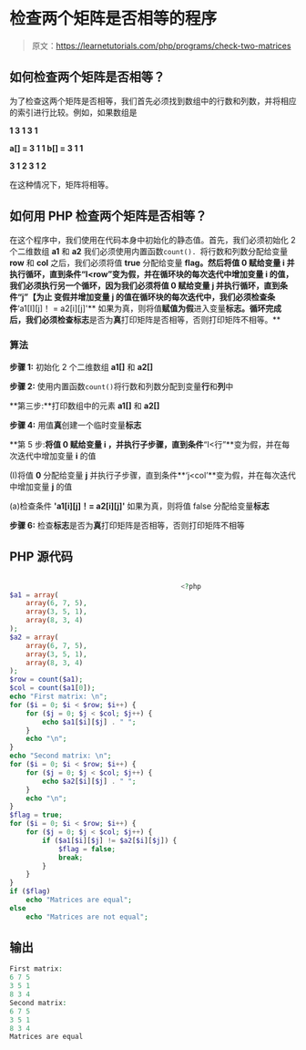 # 检查两个矩阵是否相等的程序

> 原文：<https://learnetutorials.com/php/programs/check-two-matrices>

## 如何检查两个矩阵是否相等？

为了检查这两个矩阵是否相等，我们首先必须找到数组中的行数和列数，并将相应的索引进行比较。例如，如果数组是

**1 3 1 3 1**

**a[] = 3 1 1 b[] = 3 1 1**

**3 1 2 3 1 2**

在这种情况下，矩阵将相等。

## 如何用 PHP 检查两个矩阵是否相等？

在这个程序中，我们使用在代码本身中初始化的静态值。首先，我们必须初始化 2 个二维数组 **a1** 和 **a2** 我们必须使用内置函数`count(). `将行数和列数分配给变量 **row** 和 **col** 之后，我们必须将值 **true** 分配给变量 **flag。**然后将值 **0** 赋给变量 **i** 并执行循环，直到条件**“I<row”**变为假，并在循环块的每次迭代中增加变量 **i** 的值，我们必须执行另一个循环，因为我们必须将值 **0** 赋给变量 **j** 并执行循环，直到条件**“j”【为止 变假并增加变量 **j** 的值在循环块的每次迭代中，我们必须检查条件**‘a1[I][j]！ = a2[i][j]'** 如果为真，则将值**赋值为假**进入变量**标志。**循环完成后，我们必须检查**标志**是否为**真**打印矩阵是否相等，否则打印矩阵不相等。**

### 算法

**步骤 1:** 初始化 2 个二维数组 **a1[]** 和 **a2[]**

**步骤 2:** 使用内置函数`count()`将行数和列数分配到变量**行**和**列**中

**第三步:**打印数组中的元素 **a1[]** 和 **a2[]**

**步骤 4:** 用值**真**创建一个临时变量**标志**

**第 5 步:**将值 **0** 赋给变量 **i** ，并执行子步骤，直到条件**“I<行”**变为假，并在每次迭代中增加变量 **i** 的值

(I)将值 **0** 分配给变量 **j** 并执行子步骤，直到条件**‘j<col’**变为假，并在每次迭代中增加变量 **j** 的值

(a)检查条件 **'a1[i][j]！= a2[i][j]'** 如果为真，则将值 false 分配给变量**标志**

**步骤 6:** 检查**标志**是否为**真**打印矩阵是否相等，否则打印矩阵不相等

## PHP 源代码

```php

                                          <?php
$a1 = array(
    array(6, 7, 5),
    array(3, 5, 1),
    array(8, 3, 4)
);
$a2 = array(
    array(6, 7, 5),
    array(3, 5, 1),
    array(8, 3, 4)
);
$row = count($a1);
$col = count($a1[0]);
echo "First matrix: \n";
for ($i = 0; $i < $row; $i++) {
    for ($j = 0; $j < $col; $j++) {
        echo $a1[$i][$j] . " ";
    }
    echo "\n";
}
echo "Second matrix: \n";
for ($i = 0; $i < $row; $i++) {
    for ($j = 0; $j < $col; $j++) {
        echo $a2[$i][$j] . " ";
    }
    echo "\n";
}
$flag = true;
for ($i = 0; $i < $row; $i++) {
    for ($j = 0; $j < $col; $j++) {
        if ($a1[$i][$j] != $a2[$i][$j]) {
            $flag = false;
            break;
        }
    }
}
if ($flag)
    echo "Matrices are equal";
else
    echo "Matrices are not equal";

```

## 输出

```php
First matrix:
6 7 5
3 5 1
8 3 4
Second matrix:
6 7 5
3 5 1
8 3 4
Matrices are equal
```